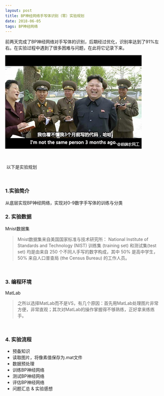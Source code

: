 ```yaml
---
layout: post
title: BP神经网络手写体识别（零）实验规划
date: 2018-06-05 
tags: BP神经网络   
---
```




​      前两天完成了BP神经网络对手写体的识别，后期经过优化，识别率达到了91%左右。在实验过程中遇到了很多困难与问题，在此将它记录下来。

![](/images/posts/bp/0_hh.jpg)

<br>

​      以下是实验规划

<br>

### 1.实验简介
从底层实现BP神经网络，实现对0-9数字手写体的训练与分类
<br>

### 2. 实验数据
Mnist数据集
> Mnist数据集来自美国国家标准与技术研究所： National Institute of Standards and Technology (NIST)
> 训练集 (training set) 和测试集(test set) 均是由来自 250 个不同人手写的数字构成，其中 50% 是高中学生，50% 来自人口普查局 (the Census Bureau) 的工作人员。

<br>

### 3. 编程环境
MatLab
>之所以选择MatLab而不是VS，有几个原因：首先用MatLab处理图片非常方便，非常直观；其次对MatLab的操作掌握得不够熟练，正好拿来练练手。

<br>

### 4. 实验流程
* 预备知识
* 读取图片，将像素值保存为.mat文件
* 数据预处理
* 训练BP神经网络
* 测试BP神经网络
* 评估BP神经网络
* 问题汇总 & 实验感想
